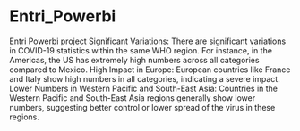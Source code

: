 # Entri_Powerbi
Entri Powerbi project
Significant Variations: There are significant variations in COVID-19 statistics within the same WHO region. For instance, in the Americas, the US has extremely high numbers across all categories compared to Mexico.
High Impact in Europe: European countries like France and Italy show high numbers in all categories, indicating a severe impact.
Lower Numbers in Western Pacific and South-East Asia: Countries in the Western Pacific and South-East Asia regions generally show lower numbers, suggesting better control or lower spread of the virus in these regions.
